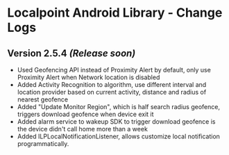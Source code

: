 Localpoint Android Library - Change Logs
==========

Version 2.5.4 *(Release soon)*
----------------------------
* Used Geofencing API instead of Proximity Alert by default, only use Proximity Alert when Network location is disabled
* Added Activity Recognition to algorithm, use different interval and location provider based on current activity, distance and radius of nearest geofence
* Added "Update Monitor Region", which is half search radius geofence, triggers download geofence when device exit it
* Added alarm service to wakeup SDK to trigger download geofence is the device didn't call home more than a week
* Added ILPLocalNotificationListener, allows customize local notification programmatically.
